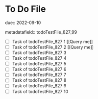 # To Do File

due:: 2022-09-10

metadatafield:: todoTestFile_827_99

- [ ] Task of todoTestFile_827 1 [[Query me]]
- [ ] Task of todoTestFile_827 2 [[Query me]]
- [ ] Task of todoTestFile_827 3
- [ ] Task of todoTestFile_827 4
- [ ] Task of todoTestFile_827 5
- [ ] Task of todoTestFile_827 6
- [ ] Task of todoTestFile_827 7
- [ ] Task of todoTestFile_827 8
- [ ] Task of todoTestFile_827 9
- [ ] Task of todoTestFile_827 10